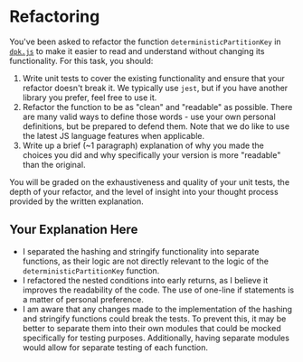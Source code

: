 # Refactoring

You've been asked to refactor the function `deterministicPartitionKey` in [`dpk.js`](dpk.js) to make it easier to read and understand without changing its functionality. For this task, you should:

1. Write unit tests to cover the existing functionality and ensure that your refactor doesn't break it. We typically use `jest`, but if you have another library you prefer, feel free to use it.
2. Refactor the function to be as "clean" and "readable" as possible. There are many valid ways to define those words - use your own personal definitions, but be prepared to defend them. Note that we do like to use the latest JS language features when applicable.
3. Write up a brief (~1 paragraph) explanation of why you made the choices you did and why specifically your version is more "readable" than the original.

You will be graded on the exhaustiveness and quality of your unit tests, the depth of your refactor, and the level of insight into your thought process provided by the written explanation.

## Your Explanation Here

- I separated the hashing and stringify functionality into separate functions, as their logic are not directly relevant to the logic of the `deterministicPartitionKey` function.
- I refactored the nested conditions into early returns, as I believe it improves the readability of the code. The use of one-line if statements is a matter of personal preference.
- I am aware that any changes made to the implementation of the hashing and stringify functions could break the tests. To prevent this, it may be better to separate them into their own modules that could be mocked specifically for testing purposes. Additionally, having separate modules would allow for separate testing of each function.
